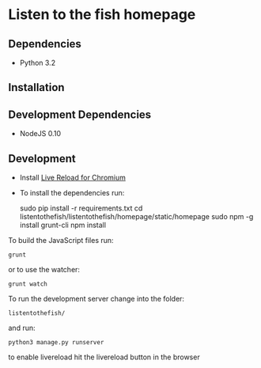 Listen to the fish homepage
===========================

Dependencies
------------
* Python 3.2

Installation
------------

Development Dependencies
------------------------
* NodeJS 0.10


Development
-----------
* Install [Live Reload for Chromium](https://chrome.google.com/webstore/detail/livereload/jnihajbhpnppcggbcgedagnkighmdlei)

* To install the dependencies run:

	sudo pip install -r requirements.txt
	cd listentothefish/listentothefish/homepage/static/homepage
	sudo npm -g install grunt-cli
	npm install

To build the JavaScript files run:

	grunt

or to use the watcher:

	grunt watch

To run the development server change into the folder:

	listentothefish/

and run:

	python3 manage.py runserver

to enable livereload hit the livereload button in the browser